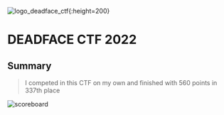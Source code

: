 ![logo_deadface_ctf](https://user-images.githubusercontent.com/47488692/196339590-10721f48-060e-4524-a1ba-41df69d6b59e.png){:height=200}

# DEADFACE CTF 2022

## Summary
> I competed in this CTF on my own and finished with 560 points in 337th place

![scoreboard](https://user-images.githubusercontent.com/47488692/196339440-a054914c-932d-4725-9dd1-922043125278.png)
